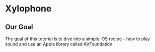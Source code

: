 

# Xylophone

## Our Goal

The goal of this tutorial is to dive into a simple iOS recipe - how to play sound and use an Apple library called AVFoundation.
